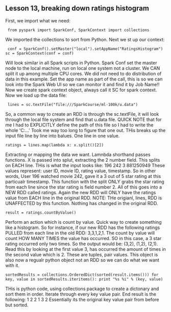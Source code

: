 ## Lesson 13, breaking down ratings histogram 

First, we import what we need:

`` from pyspark import SparkConf, SparkContext
import collections``

We imported the collections to sort from Python.
Next we st up our context:

`` conf = SparkConf().setMaster("local").setAppName("RatingsHistogram")
sc = SparkContext(conf = conf)``

Will look similar in all Spark scripts in Python. Spark Conf set the master node to the local machine, run on local one system not a cluster. We CAN split it up among multiple CPU cores. We did not need to do distribution of data in this example. Set the app name as part of the call, this is so we can look into the Spark Web UI so we can monitor it and find it by Job Name!! 
Now we create spark context object, always call it SC for spark context.
Now we load up the data file:

`` lines = sc.textFile("file:///SparkCourse/ml-100k/u.data")``

So, a common way to create an RDD is through the sc.textFile, it will look through the local file system and find that u.data file. QUICK NOTE that for me I had to EXPLICITLY define the path of this file so I had to write the whole 'C:\...' Took me way too long to figure that one out. THis breaks up the input file line by line into balues. One line in one value. 

`` ratings = lines.map(lambda x: x.split()[2]) ``

Extracting or mapping the data we want. Lamnbda shorthand passes functions. X is passed into splut, extracting the 2 number field. This splits on EACH line. THis is what the input looks like:
196 242 3   881250949
These values represent:
user ID, movie ID, rating value, timestamp. 
So in other words, User 196 watched movie 242, gave it a 3 out of 5 star rating at this particualr timestamp. 
This function with the split ONLY grabs the star rating from each line since the star rating is field number 2. All of this goes into a NEW RDD called ratings. Again the new RDD will ONLY have the ratings value from EACH line in the original RDD.
NOTE: THe origianl, lines, RDD is UNAFFECTED by this function. Nothing has changed in the original RDD. 

`` result = ratings.countByValue() ``

Perform an action which is count by value. Quick way to create something like a histogram. So for instance, if our new RDD has the following ratings PULLED from each line in the old RDD: 
3,3,1,2,1. 
The count by value will count HOW MANY TIMES the value has occurred. SO in this case, a 3 star rating occurred only two times. So the output would be: 
(3,2), (1,2), (2,1). 
Read this by looking at the first value 3, has occurred the amount of times in the second value which is 2. These are tuples, pair values. This object is also now a regualr python object not an RDD so we can do what we want with it.

`` sortedResults = collections.OrderedDict(sorted(result.items()))
for key, value in sortedResults.iteritems():
    print "%s %i" % (key, value) ``

THis is python code, using collections package to create a dictonary and sort them in order. Iterate through every key value pair. End result is the following:
1 2
2 1
3 2
Essentially its the original key value pair from before but sorted.